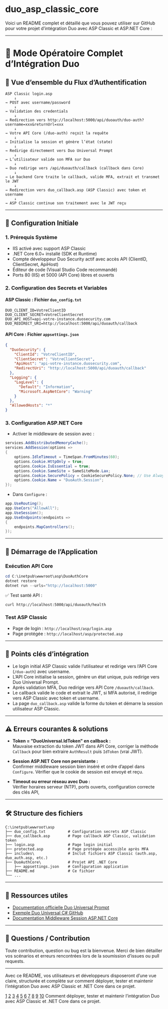 # duo_asp_classic_core

Voici un README complet et détaillé que vous pouvez utiliser sur GitHub pour votre projet d’intégration Duo avec ASP Classic et ASP.NET Core :

***

# 🚀 Mode Opératoire Complet d’Intégration Duo

## 🎯 Vue d’ensemble du Flux d’Authentification

```plaintext
ASP Classic login.asp
    ↓
→ POST avec username/password
    ↓
→ Validation des credentials
    ↓
→ Redirection vers http://localhost:5000/api/duoauth/duo-auth?username=xxx&returnUrl=xxx
    ↓
→ Votre API Core (/duo-auth) reçoit la requête
    ↓
→ Initialise la session et génère l’état (state)
    ↓
→ Redirige directement vers Duo Universal Prompt
    ↓
→ L’utilisateur valide son MFA sur Duo
    ↓
→ Duo redirige vers /api/duoauth/callback (callback dans Core)
    ↓
→ Le backend Core traite le callback, valide MFA, extrait et transmet le JWT
    ↓
→ Redirection vers duo_callback.asp (ASP Classic) avec token et username
    ↓
→ ASP Classic continue son traitement avec le JWT reçu
```

***

## 🔧 Configuration Initiale

### 1. Prérequis Système

- IIS activé avec support ASP Classic
- .NET Core 6.0+ installé (SDK et Runtime)
- Compte développeur Duo Security actif avec accès API (ClientID, ClientSecret, ApiHost)
- Éditeur de code (Visual Studio Code recommandé)
- Ports 80 (IIS) et 5000 (API Core) libres et ouverts

### 2. Configuration des Secrets et Variables

#### ASP Classic : Fichier `duo_config.txt`

```
DUO_CLIENT_ID=VotreClientID
DUO_CLIENT_SECRET=VotreClientSecret
DUO_API_HOST=api-votre-instance.duosecurity.com
DUO_REDIRECT_URI=http://localhost:5000/api/duoauth/callback
```

#### API Core : Fichier `appsettings.json`

```json
{
  "DuoSecurity": {
    "ClientId": "VotreClientID",
    "ClientSecret": "VotreClientSecret",
    "ApiHost": "api-votre-instance.duosecurity.com",
    "RedirectUri": "http://localhost:5000/api/duoauth/callback"
  },
  "Logging": {
    "LogLevel": {
      "Default": "Information",
      "Microsoft.AspNetCore": "Warning"
    }
  },
  "AllowedHosts": "*"
}
```

### 3. Configuration ASP.NET Core

- Activer le middleware de session avec :

```csharp
services.AddDistributedMemoryCache();
services.AddSession(options =>
{
    options.IdleTimeout = TimeSpan.FromMinutes(60);
    options.Cookie.HttpOnly = true;
    options.Cookie.IsEssential = true;
    options.Cookie.SameSite = SameSiteMode.Lax;
    options.Cookie.SecurePolicy = CookieSecurePolicy.None; // Use Always en prod https
    options.Cookie.Name = "DuoAuth.Session";
});
```

- Dans `Configure` :

```csharp
app.UseRouting();
app.UseCors("AllowAll");
app.UseSession();
app.UseEndpoints(endpoints =>
{
    endpoints.MapControllers();
});
```

***

## 🚀 Démarrage de l’Application

### Exécution API Core

```powershell
cd C:\inetpub\wwwroot\asp\DuoAuthCore
dotnet restore
dotnet run --urls="http://localhost:5000"
```

✅ Test santé API :

```bash
curl http://localhost:5000/api/duoauth/health
```

### Test ASP Classic

- Page de login : `http://localhost/asp/login.asp`
- Page protégée : `http://localhost/asp/protected.asp`

***

## 🎯 Points clés d’intégration

- Le login initial ASP Classic valide l’utilisateur et redirige vers l’API Core (`/duo-auth`) avec username.
- L’API Core initialise la session, génère un état unique, puis redirige vers Duo Universal Prompt.
- Après validation MFA, Duo redirige vers API Core `/duoauth/callback`.
- Le callback valide le code et extrait le JWT, si MFA autorisé, il redirige vers ASP Classic avec token et username.
- La page `duo_callback.asp` valide la forme du token et démarre la session utilisateur ASP Classic.

***

## ⚠️ Erreurs courantes & solutions

- **Token = "DuoUniversal.IdToken" en callback :**  
  Mauvaise extraction du token JWT dans API Core, corriger la méthode `Callback` pour bien extraire `AuthResult` puis `IdToken` (vrai JWT).

- **Session ASP.NET Core non persistante :**  
  Confirmer middleware session bien inséré et ordre d’appel dans `Configure`. Vérifier que le cookie de session est envoyé et reçu.

- **Timeout ou erreur réseau avec Duo :**  
  Vérifier horaires serveur (NTP), ports ouverts, configuration correcte des clés API,

***

## 🛠 Structure des fichiers

```plaintext
C:\inetpub\wwwroot\asp
├── duo_config.txt          # Configuration secrets ASP Classic
├── duo_callback.asp        # Page callback ASP Classic, validation token
├── login.asp               # Page login initial
├── protected.asp           # Page protégée accessible après MFA
├── includes\               # Inclut fichiers ASP Classic (auth.asp, duo_auth.asp, etc.)
├── DuoAuthCore\            # Projet API .NET Core
│   ├── appsettings.json    # Configuration application
├── README.md               # Ce fichier
└── ...
```

***

## 🔗 Ressources utiles

- [Documentation officielle Duo Universal Prompt](https://duo.com/docs/duoweb)
- [Exemple Duo Universal C# GitHub](https://github.com/duosecurity/duo_universal_csharp)
- [Documentation Middleware Session ASP.NET Core](https://learn.microsoft.com/en-us/aspnet/core/fundamentals/app-state?view=aspnetcore-9.0)

***

## 🙋 Questions / Contribution

Toute contribution, question ou bug est la bienvenue. Merci de bien détailler vos scénarios et erreurs rencontrées lors de la soumission d’issues ou pull requests.

***

Avec ce README, vos utilisateurs et développeurs disposeront d’une vue claire, structurée et complète sur comment déployer, tester et maintenir l’intégration Duo avec ASP Classic et .NET Core dans ce projet.

[1](https://duo.com/docs/duoweb)
[2](https://github.com/duosecurity/duo_universal_nodejs/blob/main/example/README.md)
[3](https://github.com/duosecurity/duo_universal_java)
[4](https://docs.github.com/en/authentication/securing-your-account-with-two-factor-authentication-2fa/configuring-two-factor-authentication)
[5](https://github.com/duosecurity)
[6](https://gist.github.com/martensonbj/6bf2ec2ed55f5be723415ea73c4557c4)
[7](https://github.com/duosecurity/duo_java)
[8](https://github.com/duosecurity/duo_universal_csharp)
[9](https://www.youtube.com/watch?v=eVGEea7adDM)
[10](https://dev.to/sumonta056/github-readme-template-for-personal-projects-3lka)
Comment déployer, tester et maintenir l’intégration Duo avec ASP Classic et .NET Core dans ce projet.
